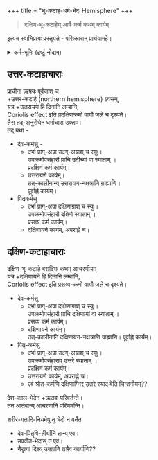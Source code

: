 +++
title = "भू-कटाह-धर्म-भेदः Hemisphere"
+++

> दक्षिण-भू-कटाहेय् आर्षैः कर्म कथम् कार्यम्  

इत्यत्र स्वाभिप्रायः प्रस्तूयते - परिष्कारान् प्रार्थयामहे।  

<details><summary>कर्म-भूमिः (द्रष्टुं नोद्यम्)</summary>

"भारताद् बहिर् न कर्मोचिता" भूमिर् इति वादम् उपेक्षामहे।  
आर्यावर्त-लक्षणान्य् अन्यत्रापि लभ्यानि बहूनि।  
भारत-पर-श्रुति-वाक्यान्य् उपलक्षणत्वेन ग्राह्याणि।  
ननु बलि-द्वीपो ऽपि चातुर्-वर्ण्यादि-धर्म-युक्तो दक्षिण-कटाह-स्थो दृश्यते।  
</details>

## उत्तर-कटाहाचाराः
प्राचीना ऋषयः पूर्वजाश् च  
+उत्तर-कटाहे (northern hemisphere) ऽवसन्,  
यत्र +उत्तरायणे हि दिनानि लम्बानि,  
Coriolis effect इति प्रदक्षिणक्रमो वायौ जले च दृश्यते।  
तैस् तद्-अनुरोधेन धर्माचारा उक्ताः।  
तद् यथा -  

- देव-कर्मसु -  
  - दर्भा प्राग्-अग्रा उदग्-अग्राश् च स्युः।  
    उपक्रमोपसंहारौ प्राचि उदीच्यां वा स्याताम् ।  
    प्रदक्षिणं कर्म कार्यम्।
  - उत्तरायणे कार्यम्।  
    तत्-कालीनान्य् उत्तरायण-नक्षत्राणि ग्राह्याणि।  
    पूर्वाह्णे कार्यम्। 
- पितृकर्मसु 
  - दर्भा प्राग्-अग्रा दक्षिणाग्राश् च स्युः।  
    उपक्रमोपसंहारौ दक्षिणे स्याताम् ।  
    प्रसव्यं कर्म कार्यम्।
  - दक्षिणायने कार्यम्, अपराह्णे च। 

## दक्षिण-कटाहाचाराः
दक्षिण-भू-कटाहे वसद्भिः कथम् आचरणीयम्  
यत्र +दक्षिणायने हि दिनानि लम्बानि,  
Coriolis effect इति प्रसव्य-क्रमो वायौ जले च दृश्यते।

- देव-कर्मसु 
  - दर्भा प्राग्-अग्रा दक्षिणाग्राश् च स्युः।  
    उपक्रमोपसंहारौ प्राचि दक्षिणायां वा स्याताम् ।  
    प्रसव्यं कर्म कार्यम्।
  - दक्षिणायने कार्यम्।  
    तत्-कालीनानि दक्षिणायन-नक्षत्राणि ग्राह्याणि।
    पूर्वाह्णे कार्यम्।
- पितृ-कर्मसु
  - दर्भा प्राग्-अग्रा उदग्-अग्राश् च स्युः।  
    उपक्रमोपसंहाराव् उत्तरे स्याताम् ।  
    प्रदक्षिणं कर्म कार्यम्।
  - उत्तरायणे कार्यम्, अपराह्णे च। 
  - एवं श्रौत-कर्मणि दक्षिणाग्निर् उत्तरे स्याद् वेति चिन्तनीयम्??

देश-काल-भेदेन +ऋतवः परिवर्तन्ते।  
तत आर्तवान्य् आचरणानि परिणमन्ति।  

शरीर-गतादि-नियमेषु तु भेदो न वर्तेत  

- देव-पितॄषि-तीर्थानि तान्य् एव।  
- उपवीत-भेदास् त एव। 
- नैरृत्यां दिश्य् उक्तानि तत्रैव कार्याणि??


